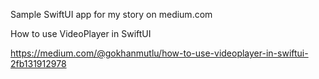 Sample SwiftUI app for my story on medium.com

How to use VideoPlayer in SwiftUI

https://medium.com/@gokhanmutlu/how-to-use-videoplayer-in-swiftui-2fb131912978
